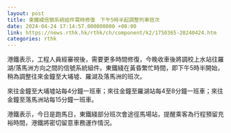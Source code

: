 ```yaml
---
layout: post
title: 東鐵綫信號系統組件需時修復　下午5時半起調整列車班次
date: 2024-04-24 17:14:57.000000000 +08:00
link: https://news.rthk.hk/rthk/ch/component/k2/1750365-20240424.htm
categories: rthk
---
```


港鐵表示，工程人員經審視後，需要更多時間修復，今晚收車後將調校上水站往羅湖/落馬洲方向之間的信號系統組件。東鐵綫在黃昏繁忙時間，即下午5時半開始，稍為調整往來金鐘至大埔墟、羅湖及落馬洲的班次。

來往金鐘至大埔墟站每4分鐘一班車；來往金鐘至羅湖站每4至8分鐘一班車；來往金鐘至落馬洲站每15分鐘一班車。

港鐵表示，今日是跑馬日，東鐵綫部分班次會途徑馬場站，提醒乘客為行程預留充裕時間，港鐵將密切留意車務運作情況。

